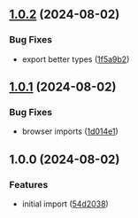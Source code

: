 ## [1.0.2](https://github.com/achingbrain/weald/compare/v1.0.1...v1.0.2) (2024-08-02)

### Bug Fixes

* export better types ([1f5a9b2](https://github.com/achingbrain/weald/commit/1f5a9b2d2801245ead207ca107d92c8a3bc6b4bf))

## [1.0.1](https://github.com/achingbrain/weald/compare/v1.0.0...v1.0.1) (2024-08-02)

### Bug Fixes

* browser imports ([1d014e1](https://github.com/achingbrain/weald/commit/1d014e1bb7c52d7d0c55672e9d5973f176a40f3f))

## 1.0.0 (2024-08-02)

### Features

* initial import ([54d2038](https://github.com/achingbrain/weald/commit/54d2038070316379259285d0b2a0aa37d3a2cc20))
